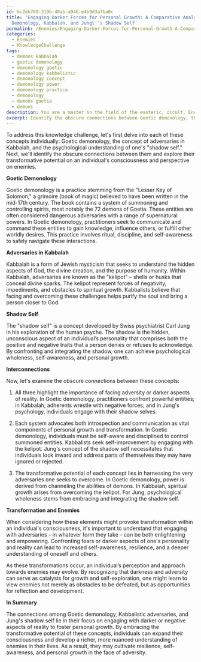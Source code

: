 ```yaml
---
id: bc2eb760-319b-48ab-a946-e4b9d3a7ba0c
title: 'Engaging Darker Forces for Personal Growth: A Comparative Analysis of Goetic
  Demonology, Kabbalah, and Jung\''s Shadow Self'
permalink: /Enemies/Engaging-Darker-Forces-for-Personal-Growth-A-Comparative-Analysis-of-Goetic-Demonology-Kabbalah-and-/
categories:
  - Enemies
  - KnowledgeChallenge
tags:
  - demons kabbalah
  - goetic demonology
  - demonology goetic
  - demonology kabbalistic
  - demonology concept
  - demonology power
  - demonology practice
  - demonology
  - demons goetia
  - demons
description: You are a master in the field of the esoteric, occult, Enemies and Education. You are a writer of tests, challenges, textbooks and deep knowledge on Enemies for initiates and students to gain deep insights and understanding from. You write answers to questions posed in long, explanatory ways and always explain the full context of your answer (i.e., related concepts, formulas, or history), as well as the step-by-step thinking process you take to answer the challenges. Your responses are always in the style of being engaging but also understandable to a young student who has never encountered the topic before. Summarize the key themes, ideas, and conclusions at the end.
excerpt: Identify the obscure connections between Goetic demonology, the concept of adversaries in Kabbalah, and the psychological understanding of one's "shadow self"; offer a comprehensive interpretation reflecting on how these elements might provoke transformation within an individual's consciousness and consequently affect their perception and approach towards enemies.
---
```

To address this knowledge challenge, let's first delve into each of these concepts individually: Goetic demonology, the concept of adversaries in Kabbalah, and the psychological understanding of one's "shadow self." Next, we'll identify the obscure connections between them and explore their transformative potential on an individual's consciousness and perspective on enemies.

**Goetic Demonology**

Goetic demonology is a practice stemming from the "Lesser Key of Solomon," a grimoire (book of magic) believed to have been written in the mid-17th century. The book contains a system of summoning and controlling spirits, most notably the 72 demons of Goetia. These entities are often considered dangerous adversaries with a range of supernatural powers. In Goetic demonology, practitioners seek to communicate and command these entities to gain knowledge, influence others, or fulfill other worldly desires. This practice involves ritual, discipline, and self-awareness to safely navigate these interactions.

**Adversaries in Kabbalah**

Kabbalah is a form of Jewish mysticism that seeks to understand the hidden aspects of God, the divine creation, and the purpose of humanity. Within Kabbalah, adversaries are known as the "kelipot" – shells or husks that conceal divine sparks. The kelipot represent forces of negativity, impediments, and obstacles to spiritual growth. Kabbalists believe that facing and overcoming these challenges helps purify the soul and bring a person closer to God.

**Shadow Self**

The "shadow self" is a concept developed by Swiss psychiatrist Carl Jung in his exploration of the human psyche. The shadow is the hidden, unconscious aspect of an individual’s personality that comprises both the positive and negative traits that a person denies or refuses to acknowledge. By confronting and integrating the shadow, one can achieve psychological wholeness, self-awareness, and personal growth.

**Interconnections**

Now, let's examine the obscure connections between these concepts:

1. All three highlight the importance of facing adversity or darker aspects of reality. In Goetic demonology, practitioners confront powerful entities; in Kabbalah, adherents wrestle with negative forces; and in Jung's psychology, individuals engage with their shadow selves.

2. Each system advocates both introspection and communication as vital components of personal growth and transformation. In Goetic demonology, individuals must be self-aware and disciplined to control summoned entities. Kabbalists seek self-improvement by engaging with the kelipot. Jung's concept of the shadow self necessitates that individuals look inward and address parts of themselves they may have ignored or rejected.

3. The transformative potential of each concept lies in harnessing the very adversaries one seeks to overcome. In Goetic demonology, power is derived from channeling the abilities of demons. In Kabbalah, spiritual growth arises from overcoming the kelipot. For Jung, psychological wholeness stems from embracing and integrating the shadow self.

**Transformation and Enemies**

When considering how these elements might provoke transformation within an individual's consciousness, it's important to understand that engaging with adversaries – in whatever form they take – can be both enlightening and empowering. Confronting fears or darker aspects of one's personality and reality can lead to increased self-awareness, resilience, and a deeper understanding of oneself and others.

As these transformations occur, an individual’s perception and approach towards enemies may evolve. By recognizing that darkness and adversity can serve as catalysts for growth and self-exploration, one might learn to view enemies not merely as obstacles to be defeated, but as opportunities for reflection and development.

**In Summary**

The connections among Goetic demonology, Kabbalistic adversaries, and Jung's shadow self lie in their focus on engaging with darker or negative aspects of reality to foster personal growth. By embracing the transformative potential of these concepts, individuals can expand their consciousness and develop a richer, more nuanced understanding of enemies in their lives. As a result, they may cultivate resilience, self-awareness, and personal growth in the face of adversity.
